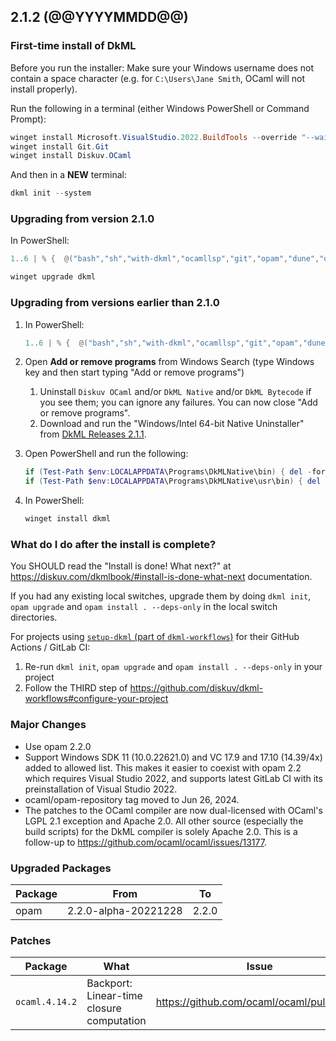 ## 2.1.2 (@@YYYYMMDD@@)

### First-time install of DkML

Before you run the installer: Make sure your Windows username does not contain a space character (e.g. for `C:\Users\Jane Smith`, OCaml will not install properly).

Run the following in a terminal (either Windows PowerShell or Command Prompt):

```powershell
winget install Microsoft.VisualStudio.2022.BuildTools --override "--wait --passive --installPath C:\VS17 --addProductLang En-us --add Microsoft.VisualStudio.Workload.VCTools --add Microsoft.VisualStudio.Component.VC.14.38.17.8.x86.x64 --includeRecommended"
winget install Git.Git
winget install Diskuv.OCaml
```

And then in a **NEW** terminal:

```powershell
dkml init --system
```

### Upgrading from version 2.1.0

In PowerShell:

```powershell
1..6 | % {  @("bash","sh","with-dkml","ocamllsp","git","opam","dune","ocamlrun") | % { taskkill /F /IM "$_.exe" }; Start-Sleep 1 }

winget upgrade dkml
```

### Upgrading from versions earlier than 2.1.0

1. In PowerShell:

   ```powershell
   1..6 | % {  @("bash","sh","with-dkml","ocamllsp","git","opam","dune","ocamlrun") | % { taskkill /F /IM "$_.exe" }; Start-Sleep 1 }
   ```

2. Open **Add or remove programs** from Windows Search (type Windows key and then start typing "Add or remove programs")
   1. Uninstall `Diskuv OCaml` and/or `DkML Native` and/or `DkML Bytecode` if you see them; you can ignore any failures. You can now close "Add or remove programs".
   2. Download and run the "Windows/Intel 64-bit Native Uninstaller" from [DkML Releases 2.1.1](https://gitlab.com/dkml/distributions/dkml/-/releases/2.1.1).
3. Open PowerShell and run the following:

   ```powershell
   if (Test-Path $env:LOCALAPPDATA\Programs\DkMLNative\bin) { del -force -recurse $env:LOCALAPPDATA\Programs\DkMLNative\bin }
   if (Test-Path $env:LOCALAPPDATA\Programs\DkMLNative\usr\bin) { del -force -recurse $env:LOCALAPPDATA\Programs\DkMLNative\usr\bin }
   ```

4. In PowerShell:

   ```powershell
   winget install dkml
   ```

### What do I do after the install is complete?

You SHOULD read the "Install is done! What next?" at <https://diskuv.com/dkmlbook/#install-is-done-what-next> documentation.

If you had any existing local switches, upgrade them by doing `dkml init`, `opam upgrade` and `opam install . --deps-only` in the local switch directories.

For projects using [`setup-dkml` (part of  `dkml-workflows`)](https://github.com/diskuv/dkml-workflows#dkml-workflows)
for their GitHub Actions / GitLab CI:

1. Re-run `dkml init`, `opam upgrade` and `opam install . --deps-only` in your project
2. Follow the THIRD step of <https://github.com/diskuv/dkml-workflows#configure-your-project>

### Major Changes

* Use opam 2.2.0
* Support Windows SDK 11 (10.0.22621.0) and VC 17.9 and 17.10 (14.39/4x) added to allowed list. This makes it easier to coexist with opam 2.2 which requires Visual Studio 2022, and supports latest GitLab CI with its preinstallation of Visual Studio 2022.
* ocaml/opam-repository tag moved to Jun 26, 2024.
* The patches to the OCaml compiler are now dual-licensed with OCaml's LGPL 2.1 exception and Apache 2.0. All other source (especially the build scripts) for the DkML compiler is solely Apache 2.0. This is a follow-up to <https://github.com/ocaml/ocaml/issues/13177>.

### Upgraded Packages

| Package | From                 | To    |
| ------- | -------------------- | ----- |
| opam    | 2.2.0-alpha-20221228 | 2.2.0 |

### Patches

| Package        | What                                      | Issue                                       |
| -------------- | ----------------------------------------- | ------------------------------------------- |
| `ocaml.4.14.2` | Backport: Linear-time closure computation | <https://github.com/ocaml/ocaml/pull/12222> |
